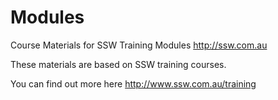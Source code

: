 Modules
=======

Course Materials for SSW Training Modules http://ssw.com.au

These materials are based on SSW training courses. 

You can find out more here  http://www.ssw.com.au/training
